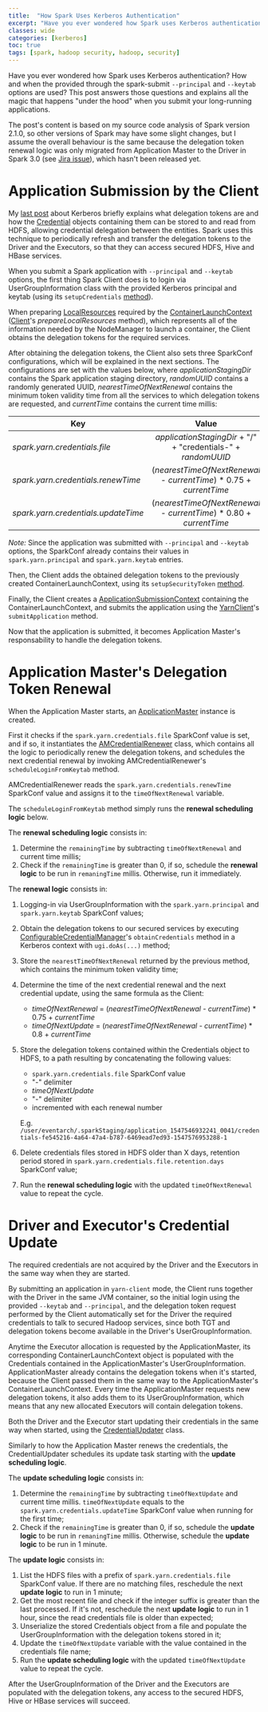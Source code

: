 ```yaml
---
title:  "How Spark Uses Kerberos Authentication"
excerpt: "Have you ever wondered how Spark uses Kerberos authentication? How and when the provided through the spark-submit *--principal* and *--keytab* options are used? This post answers those questions and explains all the magic that happens 'under the hood' when you submit your long-running applications."
classes: wide
categories: [kerberos]
toc: true
tags: [spark, hadoop security, hadoop, security]
---
```


Have you ever wondered how Spark uses Kerberos authentication? How and when the provided through the spark-submit `--principal` and `--keytab` options are used? This post answers those questions and explains all the magic that happens "under the hood" when you submit your long-running applications.

The post's content is based on my source code analysis of Spark version 2.1.0, so other versions of Spark may have some slight changes, but I assume the overall behaviour is the same because the delegation token renewal logic was only migrated from Application Master to the Driver in Spark 3.0 (see [Jira issue](https://issues.apache.org/jira/browse/SPARK-25689)), which hasn't been released yet.

# Application Submission by the Client

My [last post](/kerberos/authentication-using-kerberos/) about Kerberos briefly explains what delegation tokens are and how the [Credential](https://hadoop.apache.org/docs/current/api/org/apache/hadoop/security/Credentials.html) objects containing them can be stored to and read from HDFS, allowing credential delegation between the entities. Spark uses this technique to periodically refresh and transfer the delegation tokens to the Driver and the Executors, so that they can access secured HDFS, Hive and HBase services.

When you submit a Spark application with `--principal` and `--keytab` options, the first thing Spark Client does is to login via UserGroupInformation class with the provided Kerberos principal and keytab (using its `setupCredentials` [method](https://github.com/cloudera/spark/blob/spark2-2.1.0-cloudera1/yarn/src/main/scala/org/apache/spark/deploy/yarn/Client.scala#L151)).

When preparing [LocalResources](https://hadoop.apache.org/docs/stable/api/org/apache/hadoop/yarn/api/records/LocalResource.html) required by the [ContainerLaunchContext](https://hadoop.apache.org/docs/stable/api/org/apache/hadoop/yarn/api/records/ContainerLaunchContext.html) ([Client](https://github.com/cloudera/spark/blob/spark2-2.1.0-cloudera1/yarn/src/main/scala/org/apache/spark/deploy/yarn/Client.scala#L389)'s *prepareLocalResources* method), which represents all of the information needed by the NodeManager to launch a container, the Client obtains the delegation tokens for the required services.
 
After obtaining the delegation tokens, the Client also sets three SparkConf configurations, which will be explained in the next sections. The configurations are set with the values below, where *applicationStagingDir* contains the Spark application staging directory, *randomUUID* contains a randomly generated UUID, *nearestTimeOfNextRenewal* contains the minimum token validity time from all the services to which delegation tokens are requested, and *currentTime* contains the current time millis: 

| Key        | Value       |
| ------------- |:-------------:|
| *spark.yarn.credentials.file* | *applicationStagingDir* + "/" + "credentials-" + *randomUUID*
| *spark.yarn.credentials.renewTime* | (*nearestTimeOfNextRenewal* - *currentTime*) * 0.75 + *currentTime*
| *spark.yarn.credentials.updateTime* | (*nearestTimeOfNextRenewal* - *currentTime*) * 0.80 + *currentTime*

*Note:* Since the application was submitted with `--principal` and `--keytab` options, the SparkConf already contains their values in `spark.yarn.principal` and `spark.yarn.keytab` entries. 

Then, the Client adds the obtained delegation tokens to the previously created ContainerLaunchContext, using its `setupSecurityToken` [method](https://github.com/cloudera/spark/blob/spark2-2.1.0-cloudera1/yarn/src/main/scala/org/apache/spark/deploy/yarn/Client.scala#L151).

Finally, the Client creates a [ApplicationSubmissionContext](https://hadoop.apache.org/docs/r2.9.0/api/org/apache/hadoop/yarn/api/records/ApplicationSubmissionContext.html) containing the ContainerLaunchContext, and submits the application using the [YarnClient](http://hadoop.apache.org/docs/r2.9.0/api/org/apache/hadoop/yarn/client/api/YarnClient.html)'s `submitApplication` method.

Now that the application is submitted, it becomes Application Master's responsability to handle the delegation tokens. 

# Application Master's Delegation Token Renewal

When the Application Master starts, an [ApplicationMaster](https://github.com/cloudera/spark/blob/spark2-2.1.0-cloudera1/yarn/src/main/scala/org/apache/spark/deploy/yarn/ApplicationMaster.scala) instance is created. 

First it checks if the `spark.yarn.credentials.file` SparkConf value is set, and if so, it instantiates the [AMCredentialRenewer](https://github.com/cloudera/spark/blob/spark2-2.1.0-cloudera1/yarn/src/main/scala/org/apache/spark/deploy/yarn/security/AMCredentialRenewer.scala) class, which contains all the logic to periodically renew the delegation tokens, and schedules the next credential renewal by invoking AMCredentialRenewer's `scheduleLoginFromKeytab` method.

AMCredentialRenewer reads the `spark.yarn.credentials.renewTime` SparkConf value and assigns it to the `timeOfNextRenewal` variable.

The `scheduleLoginFromKeytab` method simply runs the **renewal scheduling logic** below.

The **renewal scheduling logic** consists in:
1. Determine the `remainingTime` by subtracting `timeOfNextRenewal` and current time millis;
2. Check if the `remainingTime` is greater than 0, if so, schedule the **renewal logic** to be run in `remaningTime` millis. 
    Otherwise, run it immediately.

The **renewal logic** consists in: 
1. Logging-in via UserGroupInformation with the `spark.yarn.principal` and `spark.yarn.keytab` SparkConf values;
2. Obtain the delegation tokens to our secured services by executing [ConfigurableCredentialManager](https://github.com/cloudera/spark/blob/spark2-2.1.0-cloudera1/yarn/src/main/scala/org/apache/spark/deploy/yarn/security/ConfigurableCredentialManager.scala)'s `obtainCredentials` method in a Kerberos context with `ugi.doAs(...)` method;
3. Store the `nearestTimeOfNextRenewal` returned by the previous method, which contains the minimum token validity time;
4. Determine the time of the next credential renewal and the next credential update, using the same formula as the Client:
    * *timeOfNextRenewal* = (*nearestTimeOfNextRenewal* - *currentTime*) * 0.75 + *currentTime*
    * *timeOfNextUpdate* = (*nearestTimeOfNextRenewal* - *currentTime*) * 0.8 + *currentTime*
5. Store the delegation tokens contained within the Credentials object to HDFS, to a path resulting by concatenating the following values:
    * `spark.yarn.credentials.file` SparkConf value
    * "-" delimiter
    * *timeOfNextUpdate*
    * "-" delimiter
    * incremented with each renewal number
    
    E.g. `/user/eventarch/.sparkStaging/application_1547546932241_0041/credentials-fe545216-4a64-47a4-b787-6469ead7ed93-1547576953288-1`
6. Delete credentials files stored in HDFS older than X days, retention period stored in `spark.yarn.credentials.file.retention.days` SparkConf value;
7. Run the **renewal scheduling logic** with the updated `timeOfNextRenewal` value to repeat the cycle.

# Driver and Executor's Credential Update

The required credentials are not acquired by the Driver and the Executors in the same way when they are started. 

By submitting an application in `yarn-client` mode, the Client runs together with the Driver in the same JVM container, so the initial login using the provided `--keytab` and `--principal`, and the delegation token request performed by the Client automatically set for the Driver the required credentials to talk to secured Hadoop services, since both TGT and delegation tokens become available in the Driver's UserGroupInformation. 

Anytime the Executor allocation is requested by the ApplicationMaster, its corresponding ContainerLaunchContext object is populated with the Credentials contained in the ApplicationMaster's UserGroupInformation. ApplicationMaster already contains the delegation tokens when it's started, because the Client passed them in the same way to the ApplicationMaster's ContainerLaunchContext. Every time the ApplicationMaster requests new delegation tokens, it also adds them to its UserGroupInformation, which means that any new allocated Executors will contain delegation tokens.

Both the Driver and the Executor start updating their credentials in the same way when started, using the [CredentialUpdater](https://github.com/cloudera/spark/blob/spark2-2.1.0-cloudera1/yarn/src/main/scala/org/apache/spark/deploy/yarn/security/CredentialUpdater.scala) class.
 
Similarly to how the Application Master renews the credentials, the CredentialUpdater schedules its update task starting with the **update scheduling logic**.
 
The **update scheduling logic** consists in:
1. Determine the `remainingTime` by subtracting `timeOfNextUpdate` and current time millis. `timeOfNextUpdate` equals to the `spark.yarn.credentials.updateTime` SparkConf value when running for the first time;
2. Check if the `remainingTime` is greater than 0, if so, schedule the **update logic** to be run in `remaningTime` millis. 
    Otherwise, schedule the **update logic** to be run in 1 minute. 
 
The **update logic** consists in: 
1. List the HDFS files with a prefix of `spark.yarn.credentials.file` SparkConf value. If there are no matching files, reschedule the next **update logic** to run in 1 minute;
2. Get the most recent file and check if the integer suffix is greater than the last processed. If it's not, reschedule the next **update logic** to run in 1 hour, since the read credentials file is older than expected;
3. Unserialize the stored Credentials object from a file and populate the UserGroupInformation with the delegation tokens stored in it;
4. Update the `timeOfNextUpdate` variable with the value contained in the credentials file name;
5. Run the **update scheduling logic** with the updated `timeOfNextUpdate` value to repeat the cycle.


After the UserGroupInformation of the Driver and the Executors are populated with the delegation tokens, any access to the secured HDFS, Hive or HBase services will succeed.